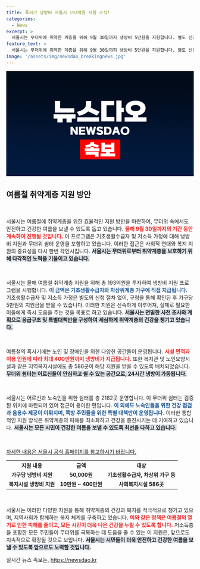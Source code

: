 ```yaml
---
title: 폭서기 냉방비 서울시 193억원 지원 소식!
categories:
  - News
excerpt: >
  서울시는 무더위에 취약한 계층을 위해 9월 30일까지 냉방비 5만원을 지원합니다. 별도 신청 없이 기초생활수급자와 저소득 가구에 신속 지급하며, 2000여 곳의 무더위쉼터도 운영합니다. 건강한 여름을 위한 서울시의 든든한 지원대책!
feature_text: >
  서울시는 무더위에 취약한 계층을 위해 9월 30일까지 냉방비 5만원을 지원합니다. 별도 신청 없이 기초생활수급자와 저소득 가구에 신속 지급하며, 2000여 곳의 무더위쉼터도 운영합니다. 건강한 여름을 위한 서울시의 든든한 지원대책!
image: '/assets/img/newsdao_breakingnews.jpg'
---
```


<p><img src="/assets/img/newsdao_breakingnews.jpg" alt="flaretime 속보" /></p>

<h2 data-ke-size="size26">여름철 취약계층 지원 방안</h2>

<p data-ke-size="size16">&nbsp;</p>

<p>서울시는 여름철에 취약계층을 위한 효율적인 지원 방안을 마련하여, 무더위 속에서도 안전하고 건강한 여름을 보낼 수 있도록 돕고 있습니다. <b><span style="color: #ee2323;">올해 9월 30일까지의 기간 동안 계속하여 진행될 것입니다.</span></b> 이 프로그램은 기초생활수급자 및 저소득 가정에 대해 냉방비 지원과 무더위 쉼터 운영을 포함하고 있습니다. 이러한 접근은 사회적 연대와 복지 지원의 중요성을 다시 한번 각인시킵니다. <b><span style="background-color: #21538527;">서울시는 무더위로부터 취약계층을 보호하기 위해 다각적인 노력을 기울이고 있습니다.</span></b></p>

<p data-ke-size="size16">&nbsp;</p>

<p>서울시는 올해 여름철 취약계층 지원을 위해 총 193억원을 투자하여 냉방비 지원 프로그램을 시행합니다. <b><span style="color: #1a5490;">이 금액은 기초생활수급자와 차상위계층 가구에 직접 지급됩니다.</span></b> 기초생활수급자 및 저소득 가정은 별도의 신청 절차 없이, 구청을 통해 확인된 후 가구당 5만원의 지원금을 받을 수 있습니다. 이러한 지원은 신속하게 이루어져, 실제로 필요한 이들에게 즉시 도움을 주는 것을 목표로 하고 있습니다. <b><span style="background-color: #21538527;">서울시는 면밀한 사전 조사와 계획으로 응급구조 및 특별대책반을 구성하여 세심하게 취약계층의 건강을 챙기고 있습니다.</span></b></p>

<p data-ke-size="size16">&nbsp;</p>

<p>여름철의 혹서기에는 노인 및 장애인을 위한 다양한 공간들이 운영됩니다. <b><span style="color: #ee2323;">시설 면적과 이용 인원에 따라 최대 400만원까지 냉방비가 지급됩니다.</span></b> 또한 복지관 및 노인요양시설과 같은 지역복지시설에도 총 586곳이 해당 지원을 받을 수 있도록 배치되었습니다. <b><span style="background-color: #21538527;">무더위 쉼터는 어르신들이 안심하고 쉴 수 있는 공간으로, 24시간 냉방이 가동됩니다.</span></b> </p>

<p data-ke-size="size16">&nbsp;</p>

<p>서울시는 어르신과 노숙인을 위한 쉼터를 총 2182곳 운영합니다. 이 무더위 쉼터는 검증된 위치에 마련되어 있어 접근이 용이한 편입니다. <b><span style="color: #1a5490;">이 외에도 노숙인들을 위한 건강 점검과 음용수 제공이 이뤄지며, 쪽방 주민들을 위한 특별 대책반이 운영됩니다.</span></b> 이러한 통합적인 지원 방식은 취약계층의 피해를 최소화하고 건강을 증진시키는 데 기여하고 있습니다. <b><span style="background-color: #21538527;">서울시는 모든 시민이 건강한 여름을 보낼 수 있도록 최선을 다하고 있습니다.</span></b></p>

<p data-ke-size="size16">&nbsp;</p>

<p><a href="https://www.seoul.go.kr/">자세한 내용은 서울시 공식 홈페이지를 참고하시기 바랍니다.</a></p>

<table>
    <tr>
        <td style="text-align: center; height: 17px;"><b>지원 내용</b></td>
        <td style="text-align: center; height: 17px;"><b>금액</b></td>
        <td style="text-align: center; height: 17px;"><b>대상</b></td>
    </tr>
    <tr>
        <td style="text-align: center; height: 17px;"><b>가구당 냉방비 지원</b></td>
        <td style="text-align: center; height: 17px;"><b>50,000원</b></td>
        <td style="text-align: center; height: 17px;"><b>기초생활수급자, 차상위 가구 등</b></td>
    </tr>
    <tr>
        <td style="text-align: center; height: 17px;"><b>복지시설 냉방비 지원</b></td>
        <td style="text-align: center; height: 17px;"><b>10만원 ~ 400만원</b></td>
        <td style="text-align: center; height: 17px;"><b>사회복지시설 586곳</b></td>
    </tr>
</table>

<p data-ke-size="size16">&nbsp;</p>

<p>서울시는 이러한 다양한 지원을 통해 취약계층의 건강과 복지를 적극적으로 챙기고 있으며, 지역사회가 함께하는 복지 체계를 구축하고 있습니다. <b><span style="color: #ee2323;">이와 같은 정책은 여름철의 열기로 인한 피해를 줄이고, 모든 시민이 더욱 나은 건강을 누릴 수 있도록 합니다.</span></b> 저소득층을 포함한 모든 주민들이 무더위를 극복하는 데 도움을 줄 수 있는 이 지원은, 앞으로도 지속적으로 확장될 것으로 보입니다. <b><span style="background-color: #21538527;">서울시는 시민들이 더욱 안전하고 건강한 여름을 보낼 수 있도록 앞으로도 노력할 것입니다.</span></b></p>
실시간 뉴스 속보는, <a href="https://newsdao.kr" rel="dofollow">https://newsdao.kr</a>



